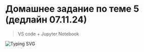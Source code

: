 # Домашнее задание по теме 5 (дедлайн 07.11.24)  
>VS code + Jupyter Notebook   


![Typing SVG](https://readme-typing-svg.herokuapp.com?color=%2336BCF7&lines=Computer+science+student)
